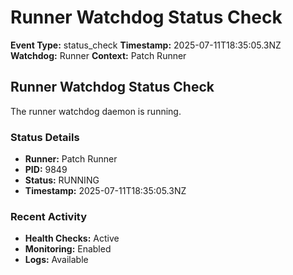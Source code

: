 # Runner Watchdog Status Check

**Event Type:** status_check
**Timestamp:** 2025-07-11T18:35:05.3NZ
**Watchdog:** Runner
**Context:** Patch Runner


## Runner Watchdog Status Check

The runner watchdog daemon is running.

### Status Details
- **Runner:** Patch Runner
- **PID:** 9849
- **Status:** RUNNING
- **Timestamp:** 2025-07-11T18:35:05.3NZ

### Recent Activity
- **Health Checks:** Active
- **Monitoring:** Enabled
- **Logs:** Available


